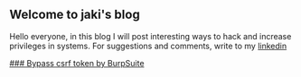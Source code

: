 ## Welcome to jaki's blog

Hello everyone, in this blog I will post interesting ways to hack and increase privileges in systems. For suggestions and comments, write to my [linkedin]( https://www.linkedin.com/in/sergey-budilov/)

[### Bypass csrf token by BurpSuite](csfr-bypass-burpsuite.md)

